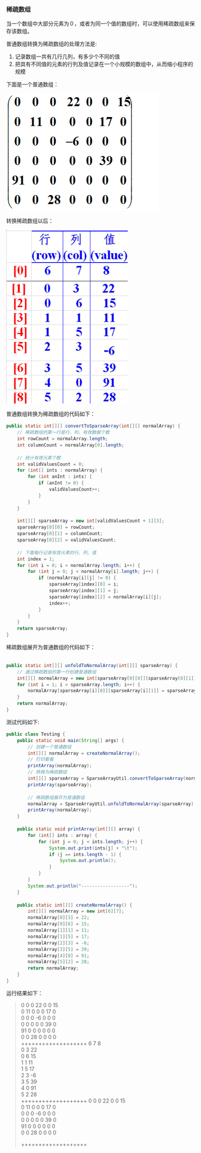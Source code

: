 ### 稀疏数组

当一个数组中大部分元素为０，或者为同一个值的数组时，可以使用稀疏数组来保存该数组。

普通数组转换为稀疏数组的处理方法是:

1. 记录数组一共有几行几列，有多少个不同的值
2. 把具有不同值的元素的行列及值记录在一个小规模的数组中，从而缩小程序的规模

下面是一个普通数组：

![1622041394724](%E6%95%B0%E7%BB%84.assets/1622041394724.png)

转换稀疏数组以后：

![1622041422593](%E6%95%B0%E7%BB%84.assets/1622041422593.png)

普通数组转换为稀疏数组的代码如下：

```java
public static int[][] convertToSparseArray(int[][] normalArray) {
    // 稀疏数组的第一行是行、列、有效数据个数
    int rowCount = normalArray.length;
    int columnCount = normalArray[0].length;

    // 统计有效元素个数
    int validValuesCount = 0;
    for (int[] ints : normalArray) {
        for (int anInt : ints) {
            if (anInt != 0) {
                validValuesCount++;
            }
        }
    }

    int[][] sparseArray = new int[validValuesCount + 1][3];
    sparseArray[0][0] = rowCount;
    sparseArray[0][1] = columnCount;
    sparseArray[0][2] = validValuesCount;

    // 下面每行记录有效元素的行、列、值
    int index = 1;
    for (int i = 0; i < normalArray.length; i++) {
        for (int j = 0; j < normalArray[i].length; j++) {
            if (normalArray[i][j] != 0) {
                sparseArray[index][0] = i;
                sparseArray[index][1] = j;
                sparseArray[index][2] = normalArray[i][j];
                index++;
            }
        }
    }
    return sparseArray;
}
```

稀疏数组展开为普通数组的代码如下：

```java

public static int[][] unfoldToNormalArray(int[][] sparseArray) {
    // 通过稀疏数组的第一行创建普通数组
    int[][] normalArray = new int[sparseArray[0][0]][sparseArray[0][1]];
    for (int i = 1; i < sparseArray.length; i++) {
        normalArray[sparseArray[i][0]][sparseArray[i][1]] = sparseArray[i][2];
    }
    return normalArray;
}
```

测试代码如下:

```java
public class Testing {
    public static void main(String[] args) {
        // 创建一个普通数组
        int[][] normalArray = createNormalArray();
        // 打印看看
        printArray(normalArray);
        // 转换为稀疏数组
        int[][] sparseArray = SparseArrayUtil.convertToSparseArray(normalArray);
        printArray(sparseArray);

        // 稀疏数组展开为普通数组
        normalArray = SparseArrayUtil.unfoldToNormalArray(sparseArray);
        printArray(normalArray);
    }

    public static void printArray(int[][] array) {
        for (int[] ints : array) {
            for (int j = 0; j < ints.length; j++) {
                System.out.print(ints[j] + "\t");
                if (j == ints.length - 1) {
                    System.out.println();
                }
            }
        }
        System.out.println("------------------");
    }

    public static int[][] createNormalArray() {
        int[][] normalArray = new int[6][7];
        normalArray[0][3] = 22;
        normalArray[0][6] = 15;
        normalArray[1][1] = 11;
        normalArray[1][5] = 17;
        normalArray[2][3] = -6;
        normalArray[3][5] = 39;
        normalArray[4][0] = 91;
        normalArray[5][2] = 28;
        return normalArray;
    }
}
```

运行结果如下：

>0	0	0	22	0	0	15	
>0	11	0	0	0	17	0	
>0	0	0	-6	0	0	0	
>0	0	0	0	0	39	0	
>91	0	0	0	0	0	0	
>0	0	28	0	0	0	0	
>+++++++++++++++++++
>6	7	8	
>0	3	22	
>0	6	15	
>1	1	11	
>1	5	17	
>2	3	-6	
>3	5	39	
>4	0	91	
>5	2	28	
>+++++++++++++++++++
>0	0	0	22	0	0	15	
>0	11	0	0	0	17	0	
>0	0	0	-6	0	0	0	
>0	0	0	0	0	39	0	
>91	0	0	0	0	0	0	
>0	0	28	0	0	0	0	
>
>+++++++++++++++++++

